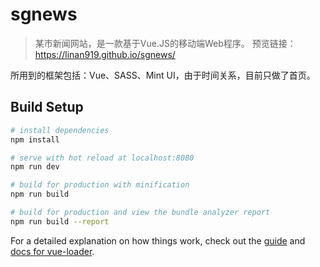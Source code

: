 # sgnews

> 某市新闻网站，是一款基于Vue.JS的移动端Web程序。
> 预览链接：https://linan919.github.io/sgnews/

所用到的框架包括：Vue、SASS、Mint UI，由于时间关系，目前只做了首页。

## Build Setup

``` bash
# install dependencies
npm install

# serve with hot reload at localhost:8080
npm run dev

# build for production with minification
npm run build

# build for production and view the bundle analyzer report
npm run build --report
```

For a detailed explanation on how things work, check out the [guide](http://vuejs-templates.github.io/webpack/) and [docs for vue-loader](http://vuejs.github.io/vue-loader).
